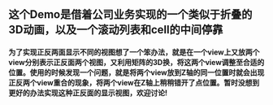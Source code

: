 ## 这个Demo是借着公司业务实现的一个类似于折叠的3D动画，以及一个滚动列表和cell的中间停靠

#### 为了实现正反两面显示不同的视图想了一个笨办法，就是在一个view上又放两个view分别表示正反面两个视图，又利用矩阵的3D换，将这两个view调整至合适的位置。使用的时候发现一个问题，就是将两个view放到Z轴的同一位置时就会出现正反两个view重合的现象，将两个view在Z轴上稍稍错开了点位置。暂时没想到更好的办法实现这种正反面的显示视图，欢迎讨论!
